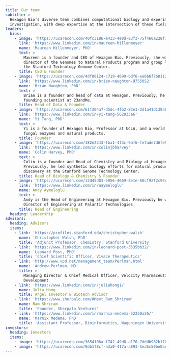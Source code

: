 ```yaml
---
title: Our team
subtitle: >-
  Hexagon Bio’s diverse team combines computational biology and experimental
  investigation, with deep expertise at the intersection of these fields.
leaders:
  bios:
    - image: 'https://ucarecdn.com/40fc3186-e433-4e0d-83f3-75f460a228f7/'
      link: 'https://www.linkedin.com/in/maureen-hillenmeyer'
      name: 'Maureen Hillenmeyer, PhD'
      text: >
        Maureen is a founder and CEO of Hexagon Bio. Previously, she was
        director of the Genomes to Natural Products program and group leader at
        the Stanford Technology Genome Center.
      title: CEO & Founder
    - image: 'https://ucarecdn.com/4df80124-c719-4699-bdf6-ea6b6f7b0112/'
      link: 'https://www.linkedin.com/in/brian-naughton-9755052'
      name: 'Brian Naughton, PhD'
      text: >
        Brian is a founder and head of data at Hexagon. Previously, he was
        founding scientist at 23andMe.
      title: Head of Data & Founder
    - image: 'https://ucarecdn.com/61f304a7-d5dc-4fb2-83e1-3d1a41d138a8/'
      link: 'https://www.linkedin.com/in/yi-tang-562833a6'
      name: 'Yi Tang, PhD'
      text: >
        Yi is a founder of Hexagon Bio, Professor at UCLA, and a world expert on
        fungal enzymes and natural products.
      title: Founder
    - image: 'https://ucarecdn.com/182e2343-fba1-4f3c-9af6-fe7ade7d6fe9/'
      link: 'https://www.linkedin.com/in/colinjbharvey'
      name: 'Colin Harvey, PhD'
      text: >
        Colin is a founder and Head of Chemistry and Biology at Hexagon Bio.
        Previously, he led synthetic biology efforts for natural product
        discovery at the Stanford Genome Technology Center.
      title: Head of Biology & Chemistry & Founder
    - image: 'https://ucarecdn.com/12d45d83-5856-4669-8e1e-68cf92f2c94c/'
      link: 'https://www.linkedin.com/in/aaymeloglu'
      name: Andy Aymeloglu
      text: >-
        Andy is the Head of Engineering at Hexagon Bio. Previously he was
        Director of Engineering at Palantir Technologies.
      title: Head of Engineering
  heading: Leadership
advisors:
  heading: Advisors
  items:
    - link: 'https://profiles.stanford.edu/christopher-walsh'
      name: 'Christopher Walsh, PhD'
      title: 'Adjunct Professor, Chemistry, Stanford University'
    - link: 'https://www.linkedin.com/in/leonard-post-3535bb32/'
      name: 'Leonard Post, PhD'
      title: 'Chief Scientific Officer, Vivace Therapeutics'
    - link: 'http://www.vpd.net/management_team/Perlman.html'
      name: 'Andrew Perlman, MD'
      title: >-
        Managing Director & Chief Medical Officer, Velocity Pharmaceutical
        Development
    - link: 'https://www.linkedin.com/in/juliahong1/'
      name: Julia Hong
      title: Angel Investor & Biotech Advisor
    - link: 'https://www.sherpalo.com/#Meet_Ram_Shriram'
      name: Ram Shriram
      title: 'Founder, Sherpalo Ventures'
    - link: 'https://www.linkedin.com/in/marnix-medema-52350a26/'
      name: 'Marnix Medema, PhD'
      title: 'Assistant Professor, Bioinformatics, Wageningen University'
investors:
  heading: Investors
  items:
    - image: 'https://ucarecdn.com/3654106a-f742-49d8-a170-7dddb982b170/'
    - image: 'https://ucarecdn.com/9db1f8cf-a3a0-417a-a893-1ea5c50be0ae/'
---
```


